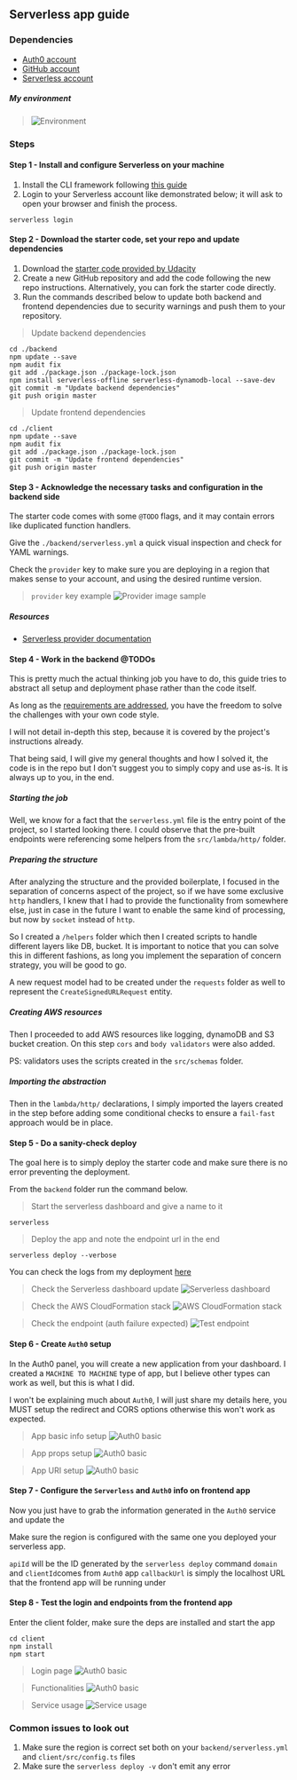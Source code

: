 ## Serverless app guide

### Dependencies

* [Auth0 account](https://manage.auth0.com/)
* [GitHub account](https://github.com)
* [Serverless account](https://dashboard.serverless.com/)

##### My environment
> ![Environment](./images/env.jpg)

### Steps

#### Step 1 - Install and configure Serverless on your machine

1. Install the CLI framework following [this guide](https://www.serverless.com/framework/docs/getting-started/)
2. Login to your Serverless account like demonstrated below; it will ask to open your browser and finish the process.

```shell script
serverless login
```

#### Step 2 - Download the starter code, set your repo and update dependencies

1. Download the 
[starter code provided by Udacity](https://github.com/udacity/cloud-developer/tree/master/course-04/project/c4-final-project-starter-code)
2. Create a new GitHub repository and add the code following the new repo instructions. 
Alternatively, you can fork the starter code directly.
3. Run the commands described below to update both backend and frontend dependencies due to security 
warnings and push them to your repository.

> Update backend dependencies
```shell script
cd ./backend
npm update --save
npm audit fix
git add ./package.json ./package-lock.json
npm install serverless-offline serverless-dynamodb-local --save-dev
git commit -m "Update backend dependencies"
git push origin master
```

> Update frontend dependencies
```shell script
cd ./client
npm update --save
npm audit fix
git add ./package.json ./package-lock.json
git commit -m "Update frontend dependencies"
git push origin master
```

#### Step 3 - Acknowledge the necessary tasks and configuration in the backend side

The starter code comes with some `@TODO` flags, and it may contain errors like duplicated function handlers.

Give the `./backend/serverless.yml` a quick visual inspection and check for YAML warnings.

Check the `provider` key to make sure you are deploying in a region that makes sense to your account, and using the 
desired runtime version.

> `provider` key example
> ![Provider image sample](./images/providerkey.jpg)

##### Resources
* [Serverless provider documentation](https://www.serverless.com/framework/docs/providers/aws/guide/functions/)



#### Step 4 - Work in the backend @TODOs

This is pretty much the actual thinking job you have to do, this guide tries to abstract all setup and deployment phase 
rather than the code itself.

As long as the [requirements are addressed](https://review.udacity.com/#!/rubrics/2574/view), you have the freedom to 
solve the challenges with your own code style.

I will not detail in-depth this step, because it is covered by the project's instructions already. 

That being said, I will give my general thoughts and how I solved it, the code is in the repo but I don't suggest you to 
simply copy and use as-is. It is always up to you, in the end.

##### Starting the job

Well, we know for a fact that the `serverless.yml` file is the entry point of the project, so I started looking there. 
I could observe that the pre-built endpoints were referencing some helpers from the `src/lambda/http/` folder.


##### Preparing the structure

After analyzing the structure and the provided boilerplate, I focused in the separation of concerns aspect of the
 project, so if we have some exclusive `http` handlers, I knew that I had to provide the functionality from somewhere 
 else, just in case in the future I want to enable the same kind of processing, but now by `socket` instead of `http`.
 
 So I created a `/helpers` folder which then I created scripts to handle different layers like DB, bucket. 
 It is important to notice that you can solve this in different fashions, as long you implement the separation of
 concern strategy, you will be good to go.

A new request model had to be created under the `requests` folder as well to represent the `CreateSignedURLRequest` entity.


##### Creating AWS resources

Then I proceeded to add AWS resources like logging, dynamoDB and S3 bucket creation. On this step `cors` and `body validators` 
were also added.

PS: validators uses the scripts created in the `src/schemas` folder.


##### Importing the abstraction

Then in the `lambda/http/` declarations, I simply imported the layers created in the step before adding some conditional
checks to ensure a `fail-fast` approach would be in place.


#### Step 5 - Do a sanity-check deploy


The goal here is to simply deploy the starter code and make sure there is no error preventing the deployment.

From the `backend` folder run the command below.

> Start the serverless dashboard and give a name to it
```shell script
serverless
```

> Deploy the app and note the endpoint url in the end
```shell script
serverless deploy --verbose
```

You can check the logs from my deployment [here](./deploy.log)

> Check the Serverless dashboard update
![Serverless dashboard](./images/serverless.jpg)

> Check the AWS CloudFormation stack
![AWS CloudFormation stack](./images/cloudform.jpg)

> Check the endpoint (auth failure expected)
![Test endpoint](./images/authtest.jpg)


#### Step 6 - Create `Auth0` setup

In the Auth0 panel, you will create a new application from your dashboard. I created a `MACHINE TO MACHINE` type of app,
but I believe other types can work as well, but this is what I did.

I won't be explaining much about `Auth0`, I will just share my details here, you MUST setup the redirect and CORS options
otherwise this won't work as expected.

> App basic info setup
![Auth0 basic](./images/appbasic.jpg)

> App props setup
![Auth0 basic](./images/apppros.jpg)

> App URI setup
![Auth0 basic](./images/appuri.jpg)


#### Step 7 - Configure the `Serverless` and `Auth0` info on frontend app

Now you just have to grab the information generated in the `Auth0` service and update the 

Make sure the region is configured with the same one you deployed your serverless app.

`apiId` will be the ID generated by the `serverless deploy` command
`domain` and `clientId`comes from `Auth0` app
`callbackUrl` is simply the localhost URL that the frontend app will be running under 


#### Step 8 - Test the login and endpoints from the frontend app

Enter the client folder, make sure the deps are installed and start the app

```shell script
cd client
npm install
npm start
```

> Login page
![Auth0 basic](./images/login.jpg)

> Functionalities
![Auth0 basic](./images/features.jpg)

> Service usage
>![Service usage](./images/service.jpg)


### Common issues to look out

1. Make sure the region is correct set both on your `backend/serverless.yml` and `client/src/config.ts` files
2. Make sure the `serverless deploy -v` don't emit any error
